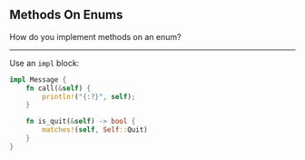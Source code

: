 ## Methods On Enums

How do you implement methods on an enum?

---

Use an `impl` block:

```rust
impl Message {
    fn call(&self) {
        println!("{:?}", self);
    }

    fn is_quit(&self) -> bool {
        matches!(self, Self::Quit)
    }
}
```

